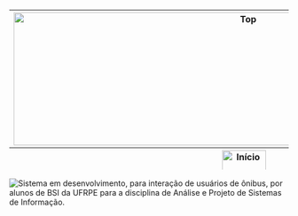 <table border='0' align='left' height='289' width='830' cellpadding='0' cellspacing='0'>
<blockquote><tr>
<blockquote><th height='240'><img src='http://imageshack.com/a/img842/2289/5phf.png' alt='Top' width='830' height='240' /></th>
</blockquote></tr>
<tr>
<blockquote><th height='46'><a href='https://code.google.com/p/busup/'><img src='http://imageshack.com/a/img713/1977/aj6y.png' alt='Início' width='79' height='46' /></a></th></blockquote></blockquote>

<blockquote><td height='46'><a href='https://code.google.com/p/busup/wiki/Descricao'><img src='http://imageshack.com/a/img585/4228/fhrs.png' alt='Descrição' width='125' height='46' /></a></td></blockquote>

<blockquote><td height='46'><a href='https://code.google.com/p/busup/wiki/Problematica'><img src='http://imageshack.com/a/img197/7789/wubt.png' alt='Problemática' width='161' height='46' /></a></td></blockquote>

<blockquote><td height='46'><a href='https://code.google.com/p/busup/wiki/Screenshoots'><img src='http://imageshack.com/a/img850/9389/4cga.png' alt='Screenshots' width='148' height='46' /></a></td></blockquote>

<blockquote><td height='46'><a href='https://code.google.com/p/busup/wiki/Links'><img src='http://imageshack.com/a/img15/9885/502w.png' alt='Links' width='77' height='46' /></a></td></blockquote>

<blockquote><td height='46'><a href='https://code.google.com/p/busup/wiki/Documentos'><img src='http://imageshack.com/a/img7/4894/ynyf.png' alt='Documentos' width='155' height='46' /></a></td></blockquote>

<blockquote><td height='46'><a href='https://code.google.com/p/busup/wiki/Equipe'><img src='http://imageshack.com/a/img811/7742/c5vb.png' alt='Equipe' width='103' height='46' /></a></td></blockquote>

<blockquote></tr>
</table>
<img src='http://imageshack.com/a/img208/4685/zk7k.png' alt='Sistema em desenvolvimento, para interação de usuários de ônibus, por alunos de BSI da UFRPE para a disciplina de Análise e Projeto de Sistemas de Informação.'>